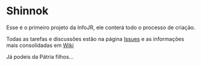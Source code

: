 Shinnok
=======

Esse é o primeiro projeto da InfoJR, ele conterá todo o processo de criação.

Todas as tarefas e discussões estão na página [Issues](https://github.com/InfoJR/Shinnok/issues) e as informações mais consolidadas em [Wiki](https://github.com/InfoJR/Shinnok/wiki)

Já podeis da Pátria filhos...